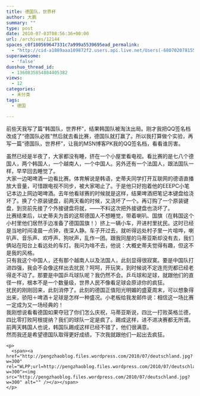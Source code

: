 ```yaml
---
title: 德国队，世界杯
author: 大鹏
summary: ""
type: post
date: 2010-07-03T08:56:36+00:00
url: /archives/12144
spaces_c0f180569647331c7a999a5539695ead_permalink:
  - "http://cid-a1889aaa109872f2.users.api.live.net/Users(-6807020781556960526)/Blogs('A1889AAA109872F2!102')/Entries('A1889AAA109872F2!1225')?authkey=7T08dKQfQ0s%24"
superawesome:
  - 'false'
duoshuo_thread_id:
  - 1360835854884405382
views:
  - 12
categories:
  - 未分类
tags:
  - 德国

---
```

<div id="msgcns!A1889AAA109872F2!1225" class="bvMsg">
  前些天我写了篇“韩国队，世界杯”，结果韩国队被淘汰出局。刚才我把QQ签名档改成了“德国队必胜”然后就去看比赛，德国队就打赢了。所以我打算做个实验，再写一篇“德国队，世界杯”，让我的MSN博客PK我的QQ签名档，看看谁厉害。</p> 
  
  <div>
  </div>
  
  <div>
    虽然已经是半夜了，大家都没有睡，挤在一个小屋里看电视。看比赛的是七八个德国人，两个韩国人，一个越南人，一个中国人。另外还有一个法国人，跟法国队一样，早早回去睡觉了。
  </div>
  
  <div>
  </div>
  
  <div>
    大家一边喝啤酒一边看比赛。体育解说是韩语，史蒂夫同学打开互联网的德语直播放大音量，可惜跟电视不同步，被大家喝止了。于是他只好抱着他的EEEPC小笔记本边上网边喝啤酒。去年他看球赛的时候就是这样，结果啤酒把笔记本键盘给浇坏了。换了个原装键盘，前两天看的时候，又浇坏了一个。再订购了一个原装键盘，到货前先接了个外接键盘将就，——不料这次把外接键盘也浇坏了。
  </div>
  
  <div>
  </div>
  
  <div>
    比赛结束后，以史蒂夫为首的这帮德国人不想睡觉，带着喇叭、国旗（在韩国这个小村里他们居然手边准备了德国国旗！）挤上一辆小车，开进村里扰民。这时已经是当地时间凌晨一点钟，夜深人静。车子开过去，就听得远处村子里一片喧哗，喇叭声、音乐声、欢呼声、狗吠声，乱作一团。跟我同屋的马蒂亚斯却没有去，我们俩站在阳台上看远处的车灯。我问为啥不去，他说：大概史蒂夫觉得有趣，但这不是我的风格。
  </div>
  
  <div>
  </div>
  
  <div>
    只有我这个中国人，还有那个越南人以及法国人，此刻显得很寂寞。要是中国队打进四强，我会不会像这样出去扰民？呵呵，开玩笑，到时候说不定连兜兜都已经老得走不动了。那要是中国乒乓球队呢？我仍然不会。乒乓球和足球，就跟他们的直径一样，根本不是一个数量级，世界人民不像看足球会原谅你的疯狂。
  </div>
  
  <div>
  </div>
  
  <div>
    扰民的刚刚回来，此刻消停了。此刻的德国正值阳光明媚的盛夏周末，可以想象得出来，骄阳＋啤酒＋足球是怎样一种盛况。小老板给我发邮件说：相信这一场比赛一定成为又一场经典的！
  </div>
  
  <div>
  </div>
  
  <div>
    我刚想说看看德国如果夺冠了你们怎么庆祝，马蒂亚斯说，四比一打败英格兰德，四比零打败阿根提纳？我们的球队一定是疯了。踢成这样，进不进决赛都无所谓。前两天韩国人也说，韩国队踢成这样已经不错了，他们很满意。
  </div>
  
  <div>
  </div>
  
  <div>
    然而我还是希望德国队取得更好成绩，下次我就跟他们一起出去疯狂。</p> 
    
    <p>
      <span><a href="http://pengzhaoblog.files.wordpress.com/2010/07/deutschland.jpg?w=300" rel="WLPP;url=http://pengzhaoblog.files.wordpress.com/2010/07/deutschland.jpg?w=300"><img src="http://pengzhaoblog.files.wordpress.com/2010/07/deutschland.jpg?w=300" alt="" /></a></span>
    </p>
  </div>
</div>
